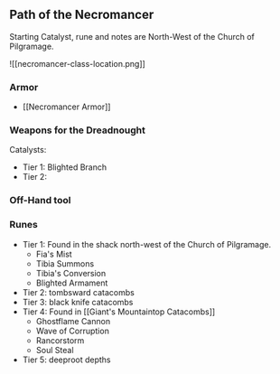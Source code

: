 
## Path of the Necromancer

Starting Catalyst, rune and notes are North-West of the Church of Pilgramage.

![[necromancer-class-location.png]]

### Armor
- [[Necromancer Armor]]

### Weapons for the Dreadnought

Catalysts:

- Tier 1: Blighted Branch
- Tier 2:

### Off-Hand tool

### Runes
- Tier 1: Found in the shack north-west of the Church of Pilgramage.
	- Fia's Mist
	- Tibia Summons
	- Tibia's Conversion
	- Blighted Armament
- Tier 2: tombsward catacombs
- Tier 3: black knife catacombs
- Tier 4: Found in [[Giant's Mountaintop Catacombs]]
	- Ghostflame Cannon
	- Wave of Corruption
	- Rancorstorm
	- Soul Steal
- Tier 5: deeproot depths
